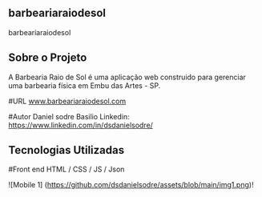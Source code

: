 ## barbeariaraiodesol
barbeariaraiodesol

## Sobre o Projeto
A Barbearia Raio de Sol é uma aplicação web construido para gerenciar uma barbearia física em Embu das Artes - SP.

#URL
www.barbeariaraiodesol.com

#Autor 
Daniel sodre Basilio
Linkedin: https://www.linkedin.com/in/dsdanielsodre/

## Tecnologias Utilizadas

#Front end
HTML / CSS / JS / Json

![Mobile 1] (https://github.com/dsdanielsodre/assets/blob/main/img1.png)!

